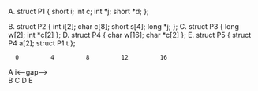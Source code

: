 A. struct P1 { short i; int c; int *j; short *d; };



B. struct P2 { int i[2]; char c[8]; short s[4]; long *j; };
C. struct P3 { long w[2]; int *c[2] };
D. struct P4 { char w[16]; char *c[2] };
E. struct P5 { struct P4 a[2]; struct P1 t };


      0         4         8         12         16          
A     i<--gap-->    
B
C
D
E
